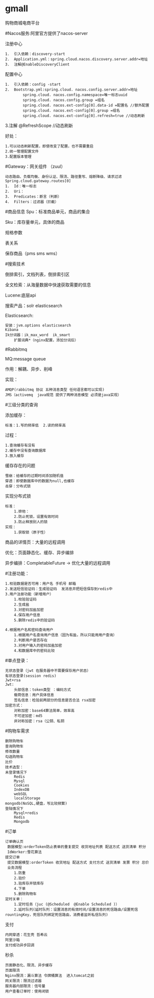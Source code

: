 # gmall
购物商城电商平台

#Nacos服务:阿里官方提供了nacos-server

注册中心

    1.	引入依赖：discovery-start
    2.	Application.yml：spring.cloud.nacos.discovery.server.addr=地址
    3.	注解@EnableDiscoveryClient
配置中心

    1.	引入依赖：config -start
    2.	Bootstrap.yml:spring.cloud. nacos.config.server.addr=地址
            spring.cloud. nacos.config.namespace=唯一标志uuid
            spring.cloud. nacos.config.group =组名
            spring.cloud. nacos.ext-config[0].data-id =配置名 //额外配置
            spring.cloud. nacos.ext-config[0].group =组名
            spring.cloud. nacos.ext-config[0].refresh=true //动态刷新

3.注解 @RefreshScope //动态刷新

好处：

    1.可以动态刷新配置，即使改变了配置，也不需要重启
    2.统一管理配置文件
    3.配置版本管理
    
#Gateway：网关组件 （zuul）

	动态路由、负载均衡、身份认证、限流、路径重写、熔断降级、请求过滤
	Spring.cloud.gateway.routes[0]
    1.	Id：唯一标志
    2.	Uri：
    3.	Predicates：断言（判断）
    4.	Filters：过滤器（拦截）
    
    
#商品信息 
Spu：标准商品单元，商品的集合

Sku：库存量单元，具体的商品

规格参数

表关系

保存商品（pms sms wms）

#搜索技术

倒排索引，文档列表，倒排索引区

全文检索：从海量数据中快速获取需要的信息

Lucene:底层api

搜索产品：solr  elasticsearch

Elasticsearch:

	安装：jvm.options elasticsearch
	Kibana
	Ik分词器：ik_max_word  ik_smart
		扩展词典*（nginx配置，添加分词后）

#Rabbitmq

MQ:message queue

作用：解耦、异步、削峰

实现：

    AMQP(rabbitmq 协议 五种消息类型 任何语言都可以实现)  
    JMS（activemq  java规范 提供了两种消息模型 必须是java实现）

#三级分类的查询 

添加缓存：

	标准：1.写的频率低	2.读的频率高

过程：

	1.查询缓存有没有
	2.缓存中没有查询数据库
	3.放入缓存
缓存存在的问题

	雪崩：给缓存的过期时间添加随机值
	穿透：即使数据库中的数据为null,也缓存
	击穿：分布式锁
实现分布式锁

	标准：
		1.排他：
		2.防止死锁，设置有效时间
		3.防止释放别人的锁
	实现：
		1.获取锁（原子性）

商品的详情页：大量的远程调用

优化：页面静态化、缓存、异步编排

异步编排：CompletableFuture  -> 优化大量的远程调用

#注册功能：

	1.校验数据是否可用：用户名 手机号 邮箱
	2.发送短信验证码：生成验证码  发消息并把短信保存到redis中
	3.用户注册功能（新增用户）
		1.校验验证码
		2.生成盐
		3.对密码加盐加密
		4.保存用户信息
		5.删除redis中的验证码

	4.根据用户名和密码查询用户
		1.根据用户名查询用户信息（因为有盐，所以只能用用户查询）
		2.判断用户是否存在
		3.对用户输入的密码加盐加密
		4.和数据库中的密码比较
		
#单点登录：

	无状态登录（jwt 在服务器中不需要保存用户状态）
	有状态登录(session redis)
	Jwt+rsa
	Jwt:
		头部信息：token类型 ：编码方式
		载荷信息：用户具体信息
		签名信息：检验前两部分的信息是否合法 rsa加密
	加密方式：
		对称加密：base64算法简单，效率高
		不可逆加密：md5
		非对称加密：rsa（公钥、私钥
		
#购物车需求

    删除购物车
    查询购物车
    修改数量
    勾选购物车
    比价
    技术选型：
	未登录情况下
		Redis
        Mysql
        Cookies
        IndexDB
        webSQL
        localStorage
    mongodb(NoSQL,硬盘，写比较频繁)
	登陆情况下
		Mysql+redis
		Redis
		Mongodb

#订单

	订单确认页
	 数据模型:orderToken防止表单的重复提交 收货地址列表 配送方式 送货清单 积分
	 IdWorker:雪花算法
	提交订单
	 提交数据模型:orderToken 收货地址 配送方式 支付方式 送货清单 发票 积分 总价
	 业务流程
	 	1.防重
	 	2.验价
	 	3.验库存并锁库存
	 	4.下单
		5.删除购物车
	定时关单：
		1.定时任务（juc (@Scheduled  @Enable Scheduled )）
		2.延时队列(延时队列：设置消息的有效时间/设置消息的死信路由/设置死信			rountingKey，死信队列绑定死信路由，消费者监听私信队列)
支付

	内网穿透：花生壳 哲希云
	阿里沙箱
	支付成功异步回调
秒杀

	页面静态化、限流、异步缓存
	页面限流
	Nginx限流：漏斗算法 令牌桶算法  进入tomcat之前
	网关限流：限流过滤器
	服务器内部限流：信号量
	用户查看订单时：使用闭锁
